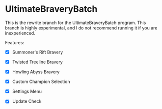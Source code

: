 # UltimateBraveryBatch

This is the rewrite branch for the UltimateBraveryBatch program.
This branch is highly experimental, and I do not recommend running it
if you are inexperienced.

Features:

- [X] Summoner's Rift Bravery
- [X] Twisted Treeline Bravery
- [X] Howling Abyss Bravery
- [X] Custom Champion Selection
- [X] Settings Menu
- [X] Update Check


